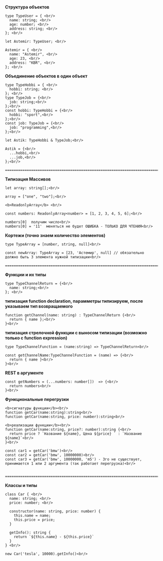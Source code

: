   <b>Структура объектов</b><br/>

    type TypeUser = { <br/>
      name: string; <br/>
      age: number; <br/>
      address: string; <br/>
    }; <br/>

    let Astemir: TypeUser; <br/>

    Astemir = { <br/>
      name: "Astemir", <br/>
      age: 23, <br/>
      address: "KBR", <br/>
    }; <br/>

  <b>Объединение объектов в один объект</b><br/>

    type TypeHobbi = { <br/>
      hobbi: string; <br/>
    }; <br/>
    type TypeJob = {<br/>
      job: string;<br/>
    };<br/>
    const hobbi: TypeHobbi = {<br/>
      hobbi: "sport",<br/>
    };<br/>
    const job: TypeJob = {<br/>
      job: "programming",<br/>
    };<br/>

    let Astik: TypeHobbi & TypeJob;<br/>

    Astik = {<br/>
      ...hobbi,<br/>
      ...job,<br/>
    };<br/>

    ========================================================================

  <b>Типизация Массивов</b><br/>

    let array: string[];<br/>

    array = ["one", "two"];<br/>

    <b>ReadonlyArray</b> <br/>

    const numbers: ReadonlyArray<number> = [1, 2, 3, 4, 5, 6];<br/>

    numbers[0]  получим число<br/>
    numbers[0] = '11'  меняться не будет ОШИБКА - ТОЛЬКО ДЛЯ ЧТЕНИЯ<br/>


  <b>Кортежи (точно знаем количество элементов)</b><br/>

    type TypeArray = [number, string, null]<br/>

    const newArray: TypeArray = [23, 'Астемир', null] // обязательно должно быть 3 элемента нужной типизации<br/>

    ========================================================================

  <b>Функции и их типы</b><br/>

    type TypeChannelReturn = {<br/>
      name: string;<br/>
    }; <br/>

  <b>типизация function declaration, парамметры типизируем, после указываем тип возвращаемого</b><br/>

    function getChannel(name: string) : TypeChannelReturn {<br/>
      return { name };<br/>
    }<br/>

  <b>типизация стрелочной функции с выносом типизации (возможно только с function expression)</b><br/>

    type TypeChannelFunction = (name:string) => TypeChannelReturn<br/>

    const getChannelName:TypeChannelFunction = (name) => {<br/>
      return { name }<br/>
    }<br/>

  <b>REST в аргументе</b><br/>

    const getNumbers = (...numbers: number[])  => {<br/>
      return numbers<br/>
    }<br/>

  <b>Функциональные перегрузки</b><br/>

    <b>сигнатуры функции</b><br/>
    function getCar(name:string):string<br/>
    function getCar(name:string, price: number):string<br/>

    <b>реализации функции</b><br/>
    function getCar(name:string, price?: number):string {<br/>
      return price ? `Название ${name}, Цена ${price} ` : `Название ${name}`<br/>
    }<br/>

    const car1 = getCar('bmw')<br/>
    const car2 = getCar('bmw', 10000000)<br/>
    const car3 = getCar('bmw', 10000000, 'm5') - 3го не существует, принимается 1 или 2 аргумента (так работает перегрузка)<br/>


    ========================================================================

  <b> Классы и типы </b> <br/>

    class Car { <br/>
      name: string; <br/>
      price: number; <br/>

      constructor(name: string, price: number) { 
        this.name = name;
        this.price = price; 
      }

      getInfo(): string { 
        return `${this.name} - ${this.price}` 
      }
    } <br/>

    new Car('tesla', 10000).getInfo()<br/>